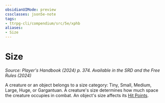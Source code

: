 ```yaml
---
obsidianUIMode: preview
cssclasses: json5e-note
tags:
- ttrpg-cli/compendium/src/5e/xphb
aliases:
- Size
---
```

# Size
*Source: Player's Handbook (2024) p. 374. Available in the <span title='Systems Reference Document (5.2)'>SRD</span> and the Free Rules (2024)* 

A creature or an object belongs to a size category: Tiny, Small, Medium, Large, Huge, or Gargantuan. A creature's size determines how much space the creature occupies in combat. An object's size affects its [Hit Points](Інструменти%20ДМ/CLI/rules/variant-rules/hit-points-xphb.md).